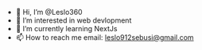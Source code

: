 - 👋 Hi, I’m @Leslo360
- 👀 I’m interested in web devlopment
- 🌱 I’m currently learning NextJs
- 📫 How to reach me email: leslo912sebusi@gmail.com

<!---
Leslo360/Leslo360 is a ✨ special ✨ repository because its `README.md` (this file) appears on your GitHub profile.
You can click the Preview link to take a look at your changes.
--->
